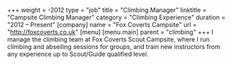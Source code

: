 +++
weight = -2012
type = "job"
title = "Climbing Manager"
linktitle = "Campsite Climbing Manager"
category = "Climbing Experience"
duration = "2012 – Present"
[company]
  name = "Fox Coverts Campsite"
  url = "http://foxcoverts.co.uk"
[menu]
  [menu.main]
    parent = "climbing"
+++
I manage the climbing team at Fox Coverts Scout Campsite, where I run climbing and abseiling sessions for groups, and train new instructors from any experience up to Scout/Guide qualified level.
